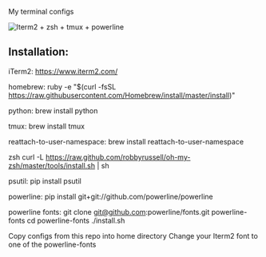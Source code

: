 My terminal configs

![Iterm2 + zsh + tmux + powerline](/../screenshots/screenshots/tmux-zsh.png?raw=true "Iterm2 + zsh + tmux + powerline")

Installation:
---------
iTerm2:
https://www.iterm2.com/

homebrew:
ruby -e "$(curl -fsSL https://raw.githubusercontent.com/Homebrew/install/master/install)"

python:
brew install python

tmux:
brew install tmux

reattach-to-user-namespace:
brew install reattach-to-user-namespace

zsh
curl -L https://raw.github.com/robbyrussell/oh-my-zsh/master/tools/install.sh | sh

psutil:
pip install psutil

powerline:
pip install git+git://github.com/powerline/powerline

powerline fonts:
git clone git@github.com:powerline/fonts.git powerline-fonts
cd powerline-fonts
./install.sh

Copy configs from this repo into home directory
Change your Iterm2 font to one of the powerline-fonts
